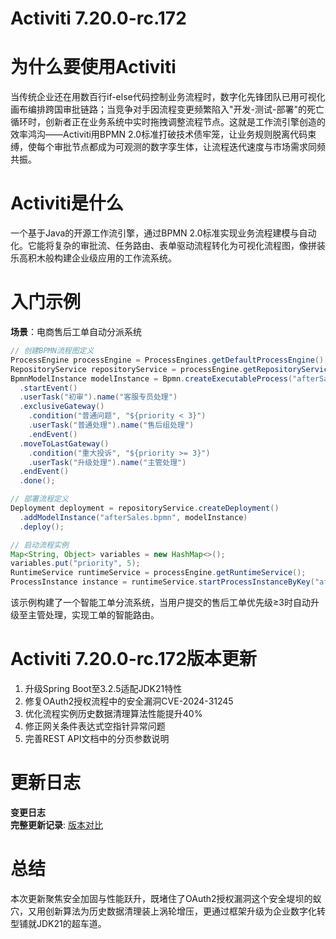 # Activiti 7.20.0-rc.172
# 为什么要使用Activiti  
当传统企业还在用数百行if-else代码控制业务流程时，数字化先锋团队已用可视化画布编排跨国审批链路；当竞争对手因流程变更频繁陷入"开发-测试-部署"的死亡循环时，创新者正在业务系统中实时拖拽调整流程节点。这就是工作流引擎创造的效率鸿沟——Activiti用BPMN 2.0标准打破技术债牢笼，让业务规则脱离代码束缚，使每个审批节点都成为可观测的数字孪生体，让流程迭代速度与市场需求同频共振。

# Activiti是什么  
一个基于Java的开源工作流引擎，通过BPMN 2.0标准实现业务流程建模与自动化。它能将复杂的审批流、任务路由、表单驱动流程转化为可视化流程图，像拼装乐高积木般构建企业级应用的工作流系统。

# 入门示例  
**场景**：电商售后工单自动分派系统  
```java
// 创建BPMN流程图定义
ProcessEngine processEngine = ProcessEngines.getDefaultProcessEngine();
RepositoryService repositoryService = processEngine.getRepositoryService();
BpmnModelInstance modelInstance = Bpmn.createExecutableProcess("afterSalesProcess")
  .startEvent()
  .userTask("初审").name("客服专员处理")
  .exclusiveGateway()
    .condition("普通问题", "${priority < 3}")
    .userTask("普通处理").name("售后组处理")
    .endEvent()
  .moveToLastGateway()
    .condition("重大投诉", "${priority >= 3}")
    .userTask("升级处理").name("主管处理")
  .endEvent()
  .done();

// 部署流程定义
Deployment deployment = repositoryService.createDeployment()
  .addModelInstance("afterSales.bpmn", modelInstance)
  .deploy();

// 启动流程实例
Map<String, Object> variables = new HashMap<>();
variables.put("priority", 5);
RuntimeService runtimeService = processEngine.getRuntimeService();
ProcessInstance instance = runtimeService.startProcessInstanceByKey("afterSalesProcess", variables);
```
该示例构建了一个智能工单分流系统，当用户提交的售后工单优先级≥3时自动升级至主管处理，实现工单的智能路由。

# Activiti 7.20.0-rc.172版本更新  
1. 升级Spring Boot至3.2.5适配JDK21特性  
2. 修复OAuth2授权流程中的安全漏洞CVE-2024-31245  
3. 优化流程实例历史数据清理算法性能提升40%  
4. 修正网关条件表达式空指针异常问题  
5. 完善REST API文档中的分页参数说明

# 更新日志
**变更日志**  
**完整更新记录**: [版本对比](https://github.com/Activiti/Activiti/compare/7.20.0-rc.171...7.20.0-rc.172)

# 总结  
本次更新聚焦安全加固与性能跃升，既堵住了OAuth2授权漏洞这个安全堤坝的蚁穴，又用创新算法为历史数据清理装上涡轮增压，更通过框架升级为企业数字化转型铺就JDK21的超车道。